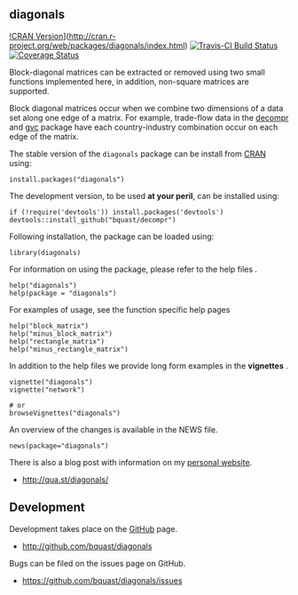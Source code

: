 diagonals
-------------
[!CRAN Version](http://www.r-pkg.org/badges/version/diagonals)](http://cran.r-project.org/web/packages/diagonals/index.html)
[![Travis-CI Build Status](https://travis-ci.org/bquast/diagonals.svg?branch=master)](https://travis-ci.org/bquast/diagonals) 
[![Coverage Status](https://img.shields.io/coveralls/bquast/diagonals.svg)](https://coveralls.io/r/bquast/diagonals?branch=master)

Block-diagonal matrices can be extracted or removed using two small functions implemented here, in addition, non-square matrices are supported.

Block diagonal matrices occur when we combine two dimensions of a data set along one edge of a matrix. For example, trade-flow data in the [decompr](http://cran.r-project.org/web/packages/decompr/index.html) and [gvc](http://cran.r-project.org/web/packages/gvc/index.html) package have each country-industry combination occur on each edge of the matrix.

The stable version of the `diagonals` package can be install from [CRAN](http://cran.r-project.org/) using:

    install.packages("diagonals")


The development version, to be used **at your peril**, can be installed using:

    if (!require('devtools')) install.packages('devtools')
    devtools::install_github("bquast/decompr")

Following installation, the package can be loaded using:

    library(diagonals)

For information on using the package, please refer to the help files    .

    help("diagonals")
    help(package = "diagonals")
    
For examples of usage, see the function specific help pages

    help("block_matrix")
    help("minus_block_matrix")
    help("rectangle_matrix")
    help("minus_rectangle_matrix")

In addition to the help files we provide long form examples in the **vignettes** .

    vignette("diagonals")
    vignette("network")
    
    # or
    browseVignettes("diagonals")
    
An overview of the changes is available in the NEWS file.

    news(package="diagonals")

There is also a blog post with information on my [personal website](http://qua.st/).

 - http://qua.st/diagonals/
 

Development
-------------
Development takes place on the [GitHub](http://github.com/) page.

 - http://github.com/bquast/diagonals

Bugs can be filed on the issues page on GitHub.

 - https://github.com/bquast/diagonals/issues

